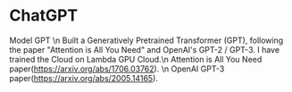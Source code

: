 # ChatGPT
Model GPT \n
Built a Generatively Pretrained Transformer (GPT), following the paper "Attention is All You Need" and OpenAI's GPT-2 / GPT-3. I have trained the Cloud on Lambda GPU Cloud.\n
Attention is All You Need paper(https://arxiv.org/abs/1706.03762). \n
OpenAI GPT-3 paper(https://arxiv.org/abs/2005.14165).
